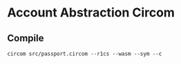 Account Abstraction Circom
==========================

## Compile

```
circom src/passport.circom --r1cs --wasm --sym --c
```
